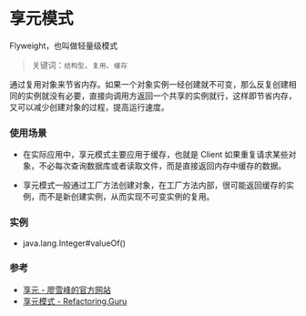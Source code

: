 # 享元模式

Flyweight，也叫做轻量级模式

> 关键词：`结构型`、`复用`、`缓存`

通过复用对象来节省内存。如果一个对象实例一经创建就不可变，那么反复创建相同的实例就没有必要，直接向调用方返回一个共享的实例就行，这样即节省内存，又可以减少创建对象的过程，提高运行速度。


### 使用场景

- 在实际应用中，享元模式主要应用于缓存，也就是 Client 如果重复请求某些对象，不必每次查询数据库或者读取文件，而是直接返回内存中缓存的数据。

- 享元模式一般通过工厂方法创建对象，在工厂方法内部，很可能返回缓存的实例，而不是新创建实例，从而实现不可变实例的复用。


### 实例

- java.lang.Integer#valueOf()



### 参考

- [享元 - 廖雪峰的官方网站](https://www.liaoxuefeng.com/wiki/1252599548343744/1281319417937953)
- [享元模式 - Refactoring.Guru](https://refactoringguru.cn/design-patterns/flyweight)
